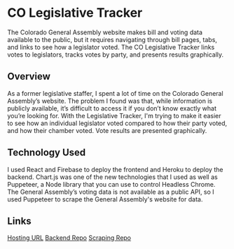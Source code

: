 # CO Legislative Tracker

The Colorado General Assembly website makes bill and voting data available to the public, but it requires navigating through bill pages, tabs, and links to see how a legislator voted. The CO Legislative Tracker links votes to legislators, tracks votes by party, and presents results graphically.

## Overview

As a former legislative staffer, I spent a lot of time on the Colorado General Assembly’s website.  The problem I found was that, while information is publicly available, it’s difficult to access it if you don’t know exactly what you’re looking for. With the Legislative Tracker, I'm trying to make it easier to see how an individual legislator voted compared to how their party voted, and how their chamber voted. Vote results are presented graphically.

## Technology Used

I used React and Firebase to deploy the frontend and Heroku to deploy the backend.  Chart.js was one of the new technologies that I used as well as Puppeteer, a Node library that you can use to control Headless Chrome.  The General Assembly’s voting data is not available as a public API, so I used Puppeteer to scrape the General Assembly's website for data.

## Links

[Hosting URL](https://legislative-tracker.firebaseapp.com)
[Backend Repo](https://github.com/KrisKam/legislative-database)
[Scraping Repo](https://github.com/KrisKam/leg-datav)
